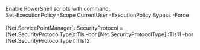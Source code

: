 Enable PowerShell scripts with command:<br/>
Set-ExecutionPolicy -Scope CurrentUser -ExecutionPolicy Bypass -Force<br/>
<br/>
[Net.ServicePointManager]::SecurityProtocol = [Net.SecurityProtocolType]::Tls -bor [Net.SecurityProtocolType]::Tls11 -bor [Net.SecurityProtocolType]::Tls12<br/>

